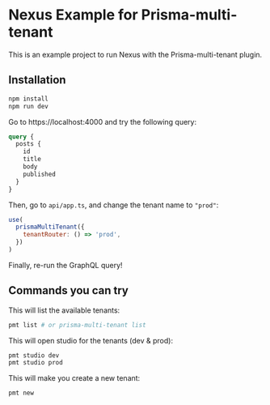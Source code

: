 # Nexus Example for Prisma-multi-tenant

This is an example project to run Nexus with the Prisma-multi-tenant plugin.

## Installation

```sh
npm install
npm run dev
```

Go to https://localhost:4000 and try the following query:

```graphql
query {
  posts {
    id
    title
    body
    published
  }
}
```

Then, go to `api/app.ts`, and change the tenant name to `"prod"`:

```js
use(
  prismaMultiTenant({
    tenantRouter: () => 'prod',
  })
)
```

Finally, re-run the GraphQL query!

## Commands you can try

This will list the available tenants:

```sh
pmt list # or prisma-multi-tenant list
```

This will open studio for the tenants (dev & prod):

```sh
pmt studio dev
pmt studio prod
```

This will make you create a new tenant:

```sh
pmt new
```
